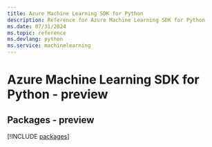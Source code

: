 ```yaml
---
title: Azure Machine Learning SDK for Python
description: Reference for Azure Machine Learning SDK for Python
ms.date: 07/31/2024
ms.topic: reference
ms.devlang: python
ms.service: machinelearning
---
```

# Azure Machine Learning SDK for Python - preview
## Packages - preview
[!INCLUDE [packages](machine-learning-index.md)]